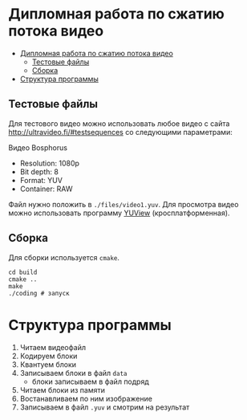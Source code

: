 # Дипломная работа по сжатию потока видео

- [Дипломная работа по сжатию потока видео](#дипломная-работа-по-сжатию-потока-видео)
	- [Тестовые файлы](#тестовые-файлы)
	- [Сборка](#сборка)
- [Структура программы](#структура-программы)

## Тестовые файлы

Для тестового видео можно использовать любое видео с сайта http://ultravideo.fi/#testsequences со следующими параметрами:

Видео Bosphorus
- Resolution: 1080p
- Bit depth: 8
- Format: YUV
- Container: RAW

Файл нужно положить в `./files/video1.yuv`. Для просмотра видео можно использовать программу [YUView](https://github.com/IENT/YUView) (кросплатформенная).

## Сборка

Для сборки используется `cmake`.

```
cd build
cmake ..
make
./coding # запуск
```

# Структура программы

1. Читаем видеофайл
2. Кодируем блоки
3. Квантуем блоки
4. Записываем блоки в файл `data`
   - блоки записываем в файл подряд
5. Читаем блоки из памяти
6. Востанавливаем по ним изображение
7. Записываем в файл `.yuv` и смотрим на результат
